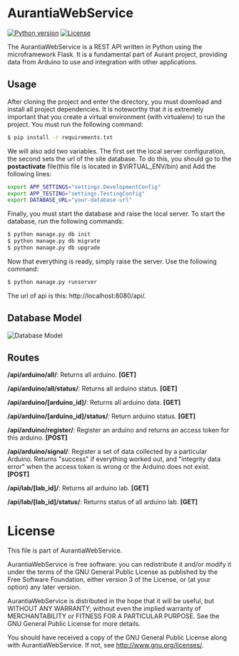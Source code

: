 # AurantiaWebService
[![Python version](https://img.shields.io/badge/python-v2.7-orange.svg)](https://www.python.org/downloads/)
[![License](https://img.shields.io/badge/license-GPL-blue.svg)](http://www.gnu.org/licenses/gpl-3.0.en.html)

The AurantiaWebService is a REST API written in Python using the microframework Flask. It is a fundamental part of Aurant project, providing data from Arduino to use and integration with other applications.

## Usage
After cloning the project and enter the directory, you must download and install all project dependencies. It is noteworthy that it is extremely important that you create a virtual environment (with virtualenv) to run the project. You must run the following command:
```sh
$ pip install -r requirements.txt
```
We will also add two variables. The first set the local server configuration, the second sets the url of the site database. To do this, you should go to the **postactivate** file(this file is located in $VIRTUAL_ENV/bin) and Add the following lines:
```sh
export APP_SETTINGS="settings.DevelopmentConfig"
export APP_TESTING="settings.TestingConfig"
export DATABASE_URL="your-database-url"
```
Finally, you must start the database and raise the local server. To start the database, run the following commands:
```sh
$ python manage.py db init
$ python manage.py db migrate
$ python manage.py db upgrade
```
Now that everything is ready, simply raise the server. Use the following command:
```sh
$ python manage.py runserver
```
The url of api is this: http://localhost:8080/api/.

## Database Model
![Database Model](https://i.imgsafe.org/715c1c9.jpg)
## Routes
**/api/arduino/all/**: Returns all arduino. **[GET]**

**/api/arduino/all/status/**: Returns all arduino status. **[GET]**

**/api/arduino/[arduino_id]/**: Returns all arduino data. **[GET]**

**/api/arduino/[arduino_id]/status/**: Return arduino status. **[GET]**

**/api/arduino/register/**: Register an arduino and returns an access token for this arduino. **[POST]**

**/api/arduino/signal/**: Register a set of data collected by a particular Arduino. Returns "success" if everything worked out, and "integrity data error" when the access token is wrong or the Arduino does not exist. **[POST]**

**/api/lab/[lab_id]/**: Returns all arduino lab. **[GET]**

**/api/lab/[lab_id]/status/**: Returns status of all arduino lab. **[GET]**
# License

This file is part of AurantiaWebService.

AurantiaWebService is free software: you can redistribute it and/or modify
it under the terms of the GNU General Public License as published by
the Free Software Foundation, either version 3 of the License, or
(at your option) any later version.

AurantiaWebService is distributed in the hope that it will be useful,
but WITHOUT ANY WARRANTY; without even the implied warranty of
MERCHANTABILITY or FITNESS FOR A PARTICULAR PURPOSE.  See the
GNU General Public License for more details.

You should have received a copy of the GNU General Public License
along with AurantiaWebService.  If not, see <http://www.gnu.org/licenses/>.

